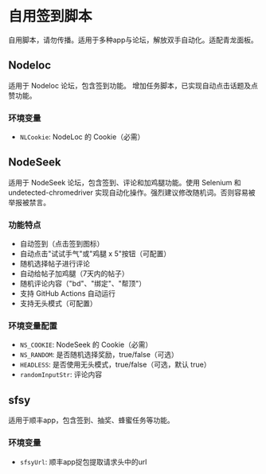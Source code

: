 # 自用签到脚本

自用脚本，请勿传播。适用于多种app与论坛，解放双手自动化。适配青龙面板。

## Nodeloc

适用于 Nodeloc 论坛，包含签到功能。
增加任务脚本，已实现自动点击话题及点赞功能。

### 环境变量
- `NLCookie`: NodeLoc 的 Cookie（必需）

## NodeSeek

适用于 NodeSeek 论坛，包含签到、评论和加鸡腿功能。使用 Selenium 和 undetected-chromedriver 实现自动化操作。强烈建议修改随机词。否则容易被举报被禁言。

### 功能特点

- 自动签到（点击签到图标）
- 自动点击"试试手气"或"鸡腿 x 5"按钮（可配置）
- 随机选择帖子进行评论
- 自动给帖子加鸡腿（7天内的帖子）
- 随机评论内容（"bd"、"绑定"、"帮顶"）
- 支持 GitHub Actions 自动运行
- 支持无头模式（可配置）

### 环境变量配置

- `NS_COOKIE`: NodeSeek 的 Cookie（必需）
- `NS_RANDOM`: 是否随机选择奖励，true/false（可选）
- `HEADLESS`: 是否使用无头模式，true/false（可选，默认 true）
- `randomInputStr`: 评论内容

## sfsy

适用于顺丰app，包含签到、抽奖、蜂蜜任务等功能。

### 环境变量
- `sfsyUrl`: 顺丰app捉包提取请求头中的url
